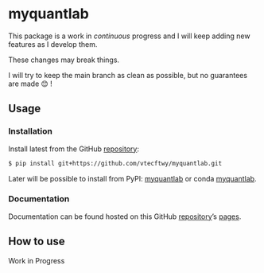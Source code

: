 # myquantlab


<!-- WARNING: THIS FILE WAS AUTOGENERATED! DO NOT EDIT! -->

This package is a work in *continuous* progress and I will keep adding
new features as I develop them.

These changes may break things.

I will try to keep the main branch as clean as possible, but no
guarantees are made 😊 !

## Usage

### Installation

Install latest from the GitHub
[repository](https://github.com/vtecftwy/myquantlab):

``` sh
$ pip install git+https://github.com/vtecftwy/myquantlab.git
```

Later will be possible to install from PyPI:
[myquantlab](https://pypi.org/project/myquantlab/) or conda
[myquantlab](https://anaconda.org/vtecftwy/myquantlab).

### Documentation

Documentation can be found hosted on this GitHub
[repository](https://github.com/vtecftwy/myquantlab)’s
[pages](https://vtecftwy.github.io/myquantlab/).

## How to use

Work in Progress
